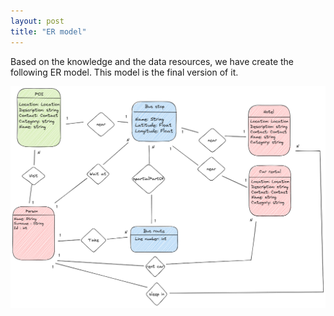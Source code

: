 ```yaml
---
layout: post
title: "ER model"
---
```


Based on the knowledge and the data resources, we have create the following ER model.
This model is the final version of it.

![ER model](ER-v2.png)
